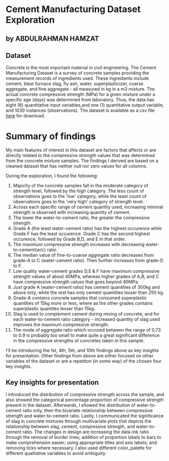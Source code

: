 # Cement Manufacturing Dataset Exploration
## by ABDULRAHMAN HAMZAT


## Dataset
Concrete is the most important material in civil engineering. The Cement Manufacturing Dataset is a survey of concrete samples providing the measurement records of ingredients used. These ingredients include cement, blast furnace slag, fly ash, water, superplasticizer, coarse aggregate, and fine aggregate - all measured in kg in a m3 mixture.
The actual concrete compressive strength (MPa) for a given mixture under a specific age (days) was determined from laboratory. Thus, the data has eight (8) quantitative input variables,and one (1) quantitative output variable, and 1030 instances (observations). 
The dataset is available as a csv file [here](https://www.kaggle.com/datasets/vinayakshanawad/cement-manufacturing-concrete-dataset) for download.

# Summary of findings
My main features of interest in this dataset are factors that affects or are directly related to the compressive strength values that was determined from the concrete mixture samples. The findings I derived are based on a cleaned dataset that has neither null nor zero values for all columns.

During the exploration, I found the following:
1. Majority of the concrete samples fall in the moderate category of strength level, followed by the high category. The less count of observations goes to the 'low' category, while the least count of observations goes to the 'very high' category of strength level.
2. Across each specific range of cement quantity used, increasing minimal strength is observed with increasing quantity of cement.
3. The lower the water-to-cement ratio, the greater the compressive strength.
4. Grade A (the least water-cement ratio) has the highest occurence while Grade F has the least occurence. Grade C has the second highest occurence, followed by Grade B,D, and E in that order.
5. The maximum compressive strength increases with decreasing water-to-cement(w/c) ratio.
6. The median value of fine-to-coarse aggregate ratio decreases from grade-A to C (water-cement ratio). Then further increases from grade-D to F.
7. Low quality water-cement grades D,E & F have maximum compressive strength values of about 40MPa, whereas higher grades of A,B, and C have compressive strength values that goes beyond 40MPa.
8. Just grade A (water-cement ratio) has cement quantities of 300kg and above only, while the rest has only cement quantities lesser than 250 kg.
9. Grade-A contains concrete samples that consumed superplastic quantities of 15kg more or less, where as the other grades contains superplastic quantites lesser than 15kg.
10. Slag is used to complement cement during mixing of concrete, and for each water-to-cement ratio category - increased quantity of slag used improves the maximum compressive strength.
11. The mode of aggregate ratio which occured between the range of 0.73 to 0.9 is probably too small to make quite a great significant difference in the compressive strengths of concretes taken in this sample.


I'll be introducing the 1st, 4th, 5th, and 10th findings above as key insights for presentation. Other findings from above are either focused on other variables of the dataset or are a repetiton (in some way) of the chosen four key insights.

## Key insights for presentation
I introduced the distribution of compressive strength across the sample, and also showed the categorical percentage proportion of compressive strength present in the dataset. Afterwards, I showed the distribution of water-to-cement ratio only, then the bivariate relationship between compressive strength and water-to-cement ratio. Lastly, I communicated the significance of slag in concrete mixtures through multivariate plots that depicts the relationship between slag, cement, compressive strength, and water-to-cement ratio.
The changes in design are increasing the data-ink ratio through the removal of border lines; addition of proportion labels to bars to make comprehension easier; using appropriate titles and axis labels; and removing ticks where necessary.
I also used different color_palette for different qualitative variables to avoid ambiguity.

